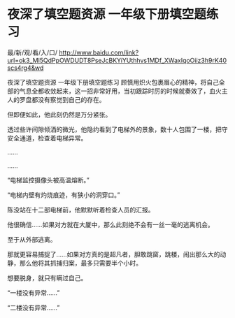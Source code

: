 # 夜深了填空题资源 一年级下册填空题练习

最/新/观/看/入/口/ http://www.baidu.com/link?url=ok3_Ml5QdPpOWDUDT8PseJcBKYiYUthhvs1MDf_XWaxIqoOiiz3h9rK40scs4rg4&wd

夜深了填空题资源 一年级下册填空题练习
顾慎用炽火包裹眉心的精神，将自己全部的气息全都收敛起来，这一招非常好用，当初跟踪时厉的时候就奏效了，血火主人的罗盘都没有察觉到自己的存在。

但即便如此，他此刻仍然是万分紧张。

透过些许间隙倾洒的微光，他隐约看到了电梯外的景象，数十人包围了一楼，把守安全通道，检查着电梯异常。

……

……

“电梯监控摄像头被高温熔断。”

“电梯内壁有灼烧痕迹，有狭小的洞穿口。”

陈没站在十二部电梯前，他默默听着检查人员的汇报。

他很确信……如果对方就在大厦中，那么此刻绝不会有一丝一毫的逃离机会。

至于从外部逃离。

那就更容易捕捉了……如果对方真的是超凡者，胆敢跳窗，跳楼，闹出那么大的动静，那么他将其抓捕归案，最多只需要半个小时。

想要脱身，就只有瞒过自己。

“一楼没有异常……”

“二楼没有异常……”
